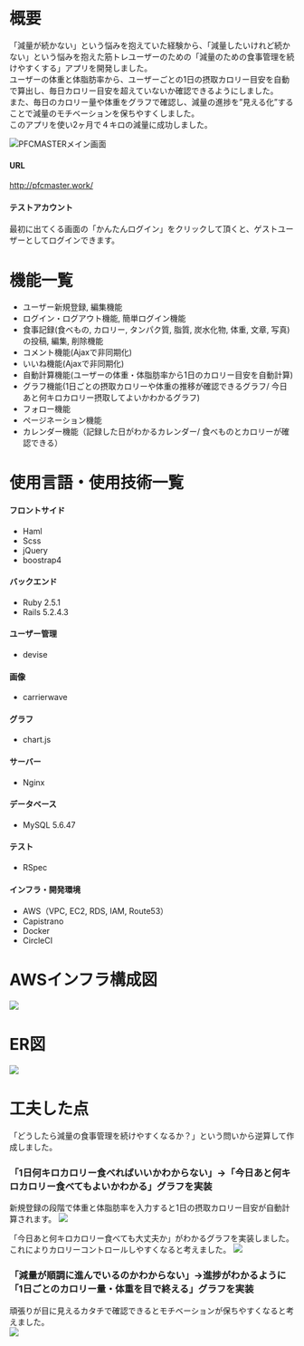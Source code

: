 # 概要
「減量が続かない」という悩みを抱えていた経験から、「減量したいけれど続かない」という悩みを抱えた筋トレユーザーのための「減量のための食事管理を続けやすくする」アプリを開発しました。  
ユーザーの体重と体脂肪率から、ユーザーごとの1日の摂取カロリー目安を自動で算出し、毎日カロリー目安を超えていないか確認できるようにしました。  
また、毎日のカロリー量や体重をグラフで確認し、減量の進捗を”見える化”することで減量のモチベーションを保ちやすくしました。  
このアプリを使い2ヶ月で４キロの減量に成功しました。
 
![PFCMASTERメイン画面](https://user-images.githubusercontent.com/60293887/97381551-aa284580-190c-11eb-9d19-cd793b98c516.png)


#### URL
http://pfcmaster.work/
#### テストアカウント
最初に出てくる画面の「かんたんログイン」をクリックして頂くと、ゲストユーザーとしてログインできます。

# 機能一覧
- ユーザー新規登録, 編集機能
- ログイン・ログアウト機能, 簡単ログイン機能
- 食事記録(食べもの, カロリー, タンパク質, 脂質, 炭水化物, 体重, 文章, 写真)の投稿, 編集, 削除機能
- コメント機能(Ajaxで非同期化)
- いいね機能(Ajaxで非同期化)
- 自動計算機能(ユーザーの体重・体脂肪率から1日のカロリー目安を自動計算)
- グラフ機能(1日ごとの摂取カロリーや体重の推移が確認できるグラフ/ 今日あと何キロカロリー摂取してよいかわかるグラフ)
- フォロー機能
- ページネーション機能
- カレンダー機能（記録した日がわかるカレンダー/ 食べものとカロリーが確認できる）

# 使用言語・使用技術一覧
#### フロントサイド
- Haml  
- Scss  
- jQuery  
- boostrap4  

#### バックエンド
- Ruby 2.5.1  
- Rails 5.2.4.3 

#### ユーザー管理
- devise

#### 画像
- carrierwave

#### グラフ
- chart.js

#### サーバー
- Nginx

#### データベース
- MySQL 5.6.47  

#### テスト
- RSpec

#### インフラ・開発環境
- AWS（VPC, EC2, RDS, IAM, Route53）
- Capistrano
- Docker
- CircleCI

# AWSインフラ構成図
<img src="https://user-images.githubusercontent.com/60293887/97389159-16ab4080-191d-11eb-9348-77b81e2aee13.png">

# ER図  
<img src="https://user-images.githubusercontent.com/60293887/94326084-d59dd480-ffdc-11ea-8f68-b6584a5eb849.png">

# 工夫した点
「どうしたら減量の食事管理を続けやすくなるか？」という問いから逆算して作成しました。

### 「1日何キロカロリー食べればいいかわからない」→「今日あと何キロカロリー食べてもよいかわかる」グラフを実装
新規登録の段階で体重と体脂肪率を入力すると1日の摂取カロリー目安が自動計算されます。
<img src="https://user-images.githubusercontent.com/60293887/97382095-f0ca6f80-190d-11eb-9104-f1a109d116b1.png">

「今日あと何キロカロリー食べても大丈夫か」がわかるグラフを実装しました。  
これによりカロリーコントロールしやすくなると考えました。
<img src="https://user-images.githubusercontent.com/60293887/97382438-c1683280-190e-11eb-832c-3e560c337502.png">

### 「減量が順調に進んでいるのかわからない」→進捗がわかるように「1日ごとのカロリー量・体重を目で終える」グラフを実装
頑張りが目に見えるカタチで確認できるとモチベーションが保ちやすくなると考えました。  
<img src="https://user-images.githubusercontent.com/60293887/97382724-5703c200-190f-11eb-9dc8-fd8f481e8c6e.png">
